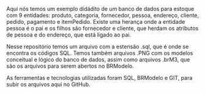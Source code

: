 Aqui nós temos um exemplo didádito de um banco de dados para estoque com 9 entidades: produto, categoria, fornecedor, pessoa, endereço, cliente, pedido, pagamento e itemPedido. Existe uma herança onde a entidade pessoa é o pai e os filhos são fornecedor e cliente, que herdam os atributos de pessoa e do endereço, que está ligado ao pai.

Nesse repositório temos um arquivo com a estensão .sql, que é onde se encontra os códigos SQL. Temos também arquivos .PNG com os modelos conceitual e lógico do banco de dados, assim como arquivos .brM3, que são os arquivos para serem abertos no BRModelo.

As ferramentas e tecnologias utilizadas foram SQL, BRModelo e GIT, para subir os arquivos aqui no GitHub.